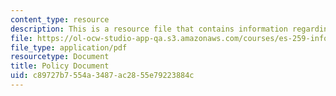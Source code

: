 ```yaml
---
content_type: resource
description: This is a resource file that contains information regarding policy document.
file: https://ol-ocw-studio-app-qa.s3.amazonaws.com/courses/es-259-information-and-communication-technology-in-africa-spring-2006/c89727b7554a3487ac2855e79223884c_MITES_259S06_policy.pdf
file_type: application/pdf
resourcetype: Document
title: Policy Document
uid: c89727b7-554a-3487-ac28-55e79223884c
---
```

